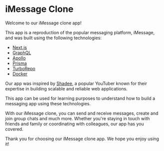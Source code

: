 # iMessage Clone

Welcome to our iMessage clone app! 

This app is a reproduction of the popular messaging platform, iMessage, and was built using the following technologies:

- [Next.js](https://nextjs.org/)
- [GraphQL](https://graphql.org/)
- [Apollo](https://www.apollographql.com/)
- [Prisma](https://www.prisma.io/)
- [TurboRepo](https://turbo.net/turbo/about)
- [Docker](https://www.docker.com/)

Our app was inspired by [Shadee](https://www.youtube.com/watch?v=mj_Qe2jBYS4&t=8126s), a popular YouTuber known for their expertise in building scalable and reliable web applications.

This app can be used for learning purposes to understand how to build a messaging app using these technologies.

With our iMessage clone, you can send and receive messages, create and join group chats and much more. Whether you're staying in touch with friends and family or coordinating with colleagues, our app has you covered.

Thank you for choosing our iMessage clone app. We hope you enjoy using it!
